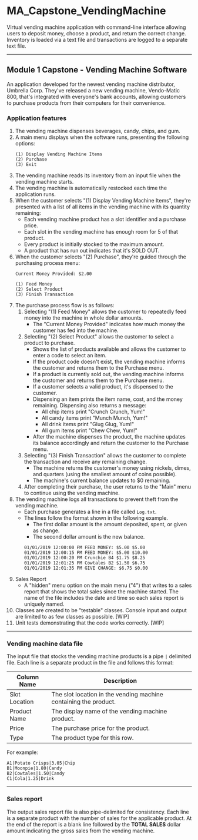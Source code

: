 # MA_Capstone_VendingMachine
Virtual vending machine application with command-line interface allowing users to deposit money, choose a product, and return the correct change. Inventory is loaded via a text file and transactions are logged to a separate text file.
___
## Module 1 Capstone - Vending Machine Software
An application developed for the newest vending machine distributor,
Umbrella Corp. They've released a new vending machine, Vendo-Matic 800, that's integrated
with everyone's bank accounts, allowing customers to purchase products from their computers for their convenience.

### Application features
1. The vending machine dispenses beverages, candy, chips, and gum.
2. A main menu displays when the software runs, presenting the following options:
    ```
    (1) Display Vending Machine Items
    (2) Purchase
    (3) Exit
    ```
3. The vending machine reads its inventory from an input file when the vending machine
starts.
4. The vending machine is automatically restocked each time the application runs.
5. When the customer selects "(1) Display Vending Machine Items", they're presented
with a list of all items in the vending machine with its quantity remaining:
    - Each vending machine product has a slot identifier and a purchase price.
    - Each slot in the vending machine has enough room for 5 of that product.
    - Every product is initially stocked to the maximum amount.
    - A product that has run out indicates that it's SOLD OUT.
6. When the customer selects "(2) Purchase", they're guided through the purchasing
process menu:
    ```
    Current Money Provided: $2.00
    
    (1) Feed Money
    (2) Select Product
    (3) Finish Transaction
    ```
7. The purchase process flow is as follows:
    1. Selecting "(1) Feed Money" allows the customer to repeatedly feed money into the
    machine in whole dollar amounts.
        - The "Current Money Provided" indicates how much money the customer
        has fed into the machine.
    2. Selecting "(2) Select Product" allows the customer to select a product to
    purchase.
        - Shows the list of products available and allows the customer to enter
        a code to select an item.
        - If the product code doesn't exist, the vending machine informs the customer and returns them
        to the Purchase menu.
        - If a product is currently sold out, the vending machine informs the customer and returns them to the
        Purchase menu.
        - If a customer selects a valid product, it's dispensed to the customer.
        - Dispensing an item prints the item name, cost, and the money
        remaining. Dispensing also returns a message:
          - All chip items print "Crunch Crunch, Yum!"
          - All candy items print "Munch Munch, Yum!"
          - All drink items print "Glug Glug, Yum!"
          - All gum items print "Chew Chew, Yum!"
        - After the machine dispenses the product, the machine updates its balance
        accordingly and return the customer to the Purchase menu.
    3. Selecting "(3) Finish Transaction" allows the customer to complete the
    transaction and receive any remaining change.
        - The machine returns the customer's money using nickels, dimes, and quarters
        (using the smallest amount of coins possible).
        - The machine's current balance updates to $0 remaining.
    4. After completing their purchase, the user returns to the "Main" menu to
    continue using the vending machine.
8. The vending machine logs all transactions to prevent theft from the vending machine.
   - Each purchase generates a line in a file called `Log.txt`.
   - The lines follow the format shown in the following example.
       - The first dollar amount is the amount deposited, spent, or given as change.
       - The second dollar amount is the new balance.
        ```
        01/01/2019 12:00:00 PM FEED MONEY: $5.00 $5.00 
        01/01/2019 12:00:15 PM FEED MONEY: $5.00 $10.00 
        01/01/2019 12:00:20 PM Crunchie B4 $1.75 $8.25 
        01/01/2019 12:01:25 PM Cowtales B2 $1.50 $6.75 
        01/01/2019 12:01:35 PM GIVE CHANGE: $6.75 $0.00
        ```
9. Sales Report
    - A "hidden" menu option on the main menu ("4") that writes to a sales
    report that shows the total sales since the machine started. The name of the
    file includes the date and time so each sales report is uniquely named.
10. Classes are created to be "testable" classes. Console
input and output are limited to as few classes as possible. [WIP]
11. Unit tests demonstrating that the code works correctly. [WIP]
___
### Vending machine data file
The input file that stocks the vending machine products is a pipe `|` delimited file. Each line is a separate product in the file and follows this format:

| Column Name   | Description |
----------------|-------------|
| Slot Location | The slot location in the vending machine containing the product.   |
| Product Name  | The display name of the vending machine product.                   |
| Price         | The purchase price for the product.                                |
| Type          | The product type for this row.                                     |

For example:
```
A1|Potato Crisps|3.05|Chip
B1|Moonpie|1.80|Candy
B2|Cowtales|1.50|Candy
C1|Cola|1.25|Drink
```
---
### Sales report
The output sales report file is also pipe-delimited for consistency. Each line is a separate product with the number of sales for the applicable product. At the end of the report is a blank line followed by the **TOTAL SALES** dollar amount indicating the gross sales from the vending machine.
